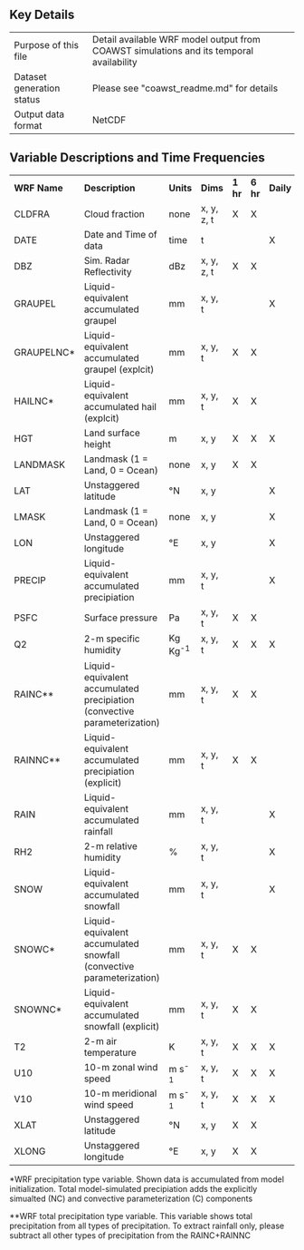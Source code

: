 ## Key Details

| | | 
|:-----|:-----|
| Purpose of this file | Detail available WRF model output from COAWST simulations and its temporal availability |
| Dataset generation status | Please see "coawst_readme.md" for details |
| Output data format | NetCDF |

## Variable Descriptions and Time Frequencies

| | | | | | | | |
|:-----|:-----|:-----|:-----|:-----|:-----|:-----|:-----|
| **WRF Name** | **Description** | **Units** | **Dims** |  **1 hr** | **6 hr** | **Daily** | **Monthly** |
| CLDFRA | Cloud fraction | none | x, y, z, t | X  | X |  |  |
| DATE | Date and Time of data | time | t |  |   | X | X |
| DBZ | Sim. Radar Reflectivity | dBz | x, y, z, t | X | X |  |  |
| GRAUPEL | Liquid-equivalent accumulated graupel | mm | x, y, t |   |   | X | X |
| GRAUPELNC* | Liquid-equivalent accumulated graupel (explcit) | mm | x, y, t | X | X |  |  |
| HAILNC* | Liquid-equivalent accumulated hail (explcit) | mm | x, y, t | X | X |  |  |
| HGT | Land surface height | m | x, y | X | X | X | X |
| LANDMASK | Landmask (1 = Land, 0 = Ocean) | none | x, y | X  | X |  |  |
| LAT | Unstaggered latitude | °N | x, y |  |   | X | X |
| LMASK | Landmask (1 = Land, 0 = Ocean) | none | x, y |  |   | X | X |
| LON | Unstaggered longitude | °E | x, y |  |   | X | X |
| PRECIP | Liquid-equivalent accumulated precipiation | mm | x, y, t |  |   | X | X |
| PSFC | Surface pressure | Pa | x, y, t | X | X |  |  |
| Q2 | 2-m specific humidity | Kg Kg<sup>-1</sup> | x, y, t | X | X | X | X |
| RAINC** | Liquid-equivalent accumulated precipiation (convective parameterization) | mm | x, y, t | X | X |  |  |
| RAINNC** | Liquid-equivalent accumulated precipiation (explicit) | mm | x, y, t | X | X |  |  |
| RAIN | Liquid-equivalent accumulated rainfall | mm | x, y, t |  |   | X | X |
| RH2 | 2-m relative humidity | % | x, y, t |   |   | X | X |
| SNOW | Liquid-equivalent accumulated snowfall | mm | x, y, t |  |   | X | X |
| SNOWC* | Liquid-equivalent accumulated snowfall (convective parameterization) | mm | x, y, t | X | X |  |  |
| SNOWNC* | Liquid-equivalent accumulated snowfall (explicit) | mm | x, y, t | X | X |  |  |
| T2 | 2-m air temperature | K | x, y, t | X | X | X | X |
| U10 | 10-m zonal wind speed | m s<sup>-1</sup> | x, y, t | X | X | X | X |
| V10 | 10-m meridional wind speed | m s<sup>-1</sup> | x, y, t | X | X | X | X |
| XLAT | Unstaggered latitude | °N | x, y | X  | X  |  |  |
| XLONG | Unstaggered longitude | °E | x, y | X | X  |  |  |

*WRF precipitation type variable. Shown data is accumulated from model initialization. Total model-simulated precipiation adds the explicitly simualted (NC) and convective parameterization (C) components

**WRF total precipitation type variable. This variable shows total precipitation from all types of precipitation. To extract rainfall only, please subtract all other types of precipitation from the RAINC+RAINNC 

